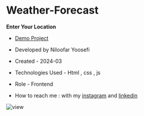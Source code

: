# Weather-Forecast
**Enter Your Location**

- [Demo Project](https://niloufar-yousefi.github.io/Weather-Forecast/)

- Developed by Niloofar Yoosefi

- Created - 2024-03

- Technologies Used - Html , css , js

- Role - Frontend

- How to reach me : with my [instagram](https://github.com/niloufar-yousefi) and [linkedin](https://www.linkedin.com/in/niloofar-yoosefikhorram-242742143/)

![view](https://github.com/niloufar-yousefi/Weather-Forecast/assets/156951582/2c0bc218-6197-4d86-abfc-5deb2649ce90)



